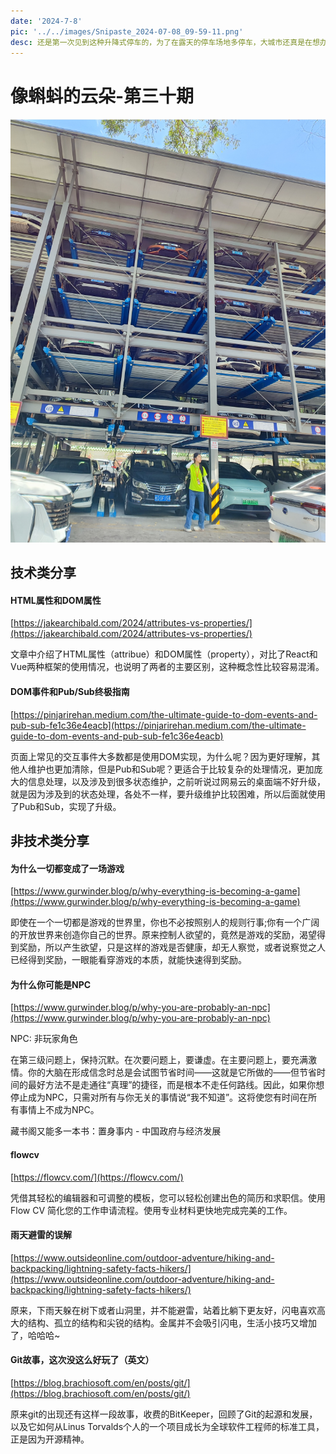 ```yaml
---
date: '2024-7-8'
pic: '../../images/Snipaste_2024-07-08_09-59-11.png'
desc: 还是第一次见到这种升降式停车的，为了在露天的停车场地多停车，大城市还真是在想办法，不过这样有个很大的缺陷，停车和取车都很慢，取车的时候等了半小时，在这炎炎夏日等车也是一件很痛苦的事情。科技还需不断进步，才能给人类带来便捷。。
---
```

# 像蝌蚪的云朵-第三十期


![Snipaste_2024-07-08_09-59-11.png](../../images/Snipaste_2024-07-08_09-59-11.png)


## 技术类分享

#### HTML属性和DOM属性

[https://jakearchibald.com/2024/attributes-vs-properties/](https://jakearchibald.com/2024/attributes-vs-properties/)

文章中介绍了HTML属性（attribue）和DOM属性（property），对比了React和Vue两种框架的使用情况，也说明了两者的主要区别，这种概念性比较容易混淆。


#### DOM事件和Pub/Sub终极指南

[https://pinjarirehan.medium.com/the-ultimate-guide-to-dom-events-and-pub-sub-fe1c36e4eacb](https://pinjarirehan.medium.com/the-ultimate-guide-to-dom-events-and-pub-sub-fe1c36e4eacb)

页面上常见的交互事件大多数都是使用DOM实现，为什么呢？因为更好理解，其他人维护也更加清除，但是Pub和Sub呢？更适合于比较复杂的处理情况，更加庞大的信息处理，以及涉及到很多状态维护，之前听说过网易云的桌面端不好升级，就是因为涉及到的状态处理，各处不一样，要升级维护比较困难，所以后面就使用了Pub和Sub，实现了升级。

## 非技术类分享


#### 为什么一切都变成了一场游戏

[https://www.gurwinder.blog/p/why-everything-is-becoming-a-game](https://www.gurwinder.blog/p/why-everything-is-becoming-a-game)

即使在一个一切都是游戏的世界里，你也不必按照别人的规则行事;你有一个广阔的开放世界来创造你自己的世界。原来控制人欲望的，竟然是游戏的奖励，渴望得到奖励，所以产生欲望，只是这样的游戏是否健康，却无人察觉，或者说察觉之人已经得到奖励，一眼能看穿游戏的本质，就能快速得到奖励。

#### 为什么你可能是NPC

[https://www.gurwinder.blog/p/why-you-are-probably-an-npc](https://www.gurwinder.blog/p/why-you-are-probably-an-npc)

NPC: 非玩家角色

在第三级问题上，保持沉默。在次要问题上，要谦虚。在主要问题上，要充满激情。你的大脑在形成信念时总是会试图节省时间——这就是它所做的——但节省时间的最好方法不是走通往“真理”的捷径，而是根本不走任何路线。因此，如果你想停止成为NPC，只需对所有与你无关的事情说“我不知道”。这将使您有时间在所有事情上不成为NPC。


藏书阁又能多一本书：置身事内 - 中国政府与经济发展


#### flowcv

[https://flowcv.com/](https://flowcv.com/)

凭借其轻松的编辑器和可调整的模板，您可以轻松创建出色的简历和求职信。使用 Flow CV 简化您的工作申请流程。使用专业材料更快地完成完美的工作。


#### 雨天避雷的误解

[https://www.outsideonline.com/outdoor-adventure/hiking-and-backpacking/lightning-safety-facts-hikers/](https://www.outsideonline.com/outdoor-adventure/hiking-and-backpacking/lightning-safety-facts-hikers/)

原来，下雨天躲在树下或者山洞里，并不能避雷，站着比躺下更友好，闪电喜欢高大的结构、孤立的结构和尖锐的结构。金属并不会吸引闪电，生活小技巧又增加了，哈哈哈~


#### Git故事，这次没这么好玩了（英文）
[https://blog.brachiosoft.com/en/posts/git/](https://blog.brachiosoft.com/en/posts/git/)

原来git的出现还有这样一段故事，收费的BitKeeper，回顾了Git的起源和发展，以及它如何从Linus Torvalds个人的一个项目成长为全球软件工程师的标准工具，正是因为开源精神。
